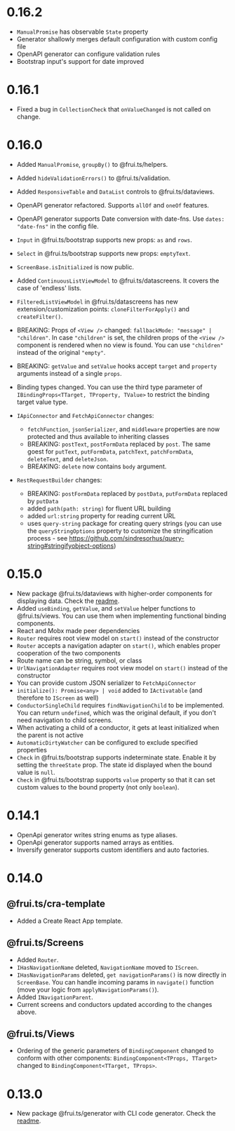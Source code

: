# 0.16.2

- `ManualPromise` has observable `State` property
- Generator shallowly merges default configuration with custom config file
- OpenAPI generator can configure validation rules
- Bootstrap input's support for date improved

# 0.16.1

- Fixed a bug in `CollectionCheck` that `onValueChanged` is not called on change.

# 0.16.0

- Added `ManualPromise`, `groupBy()` to @frui.ts/helpers.
- Added `hideValidationErrors()` to @frui.ts/validation.
- Added `ResponsiveTable` and `DataList` controls to @frui.ts/dataviews.
- OpenAPI generator refactored. Supports `allOf` and `oneOf` features.
- OpenAPI generator supports Date conversion with date-fns. Use `dates: "date-fns"` in the config file.

- `Input` in @frui.ts/bootstrap supports new props: `as` and `rows`.
- `Select` in @frui.ts/bootstrap supports new props: `emptyText`.

- `ScreenBase.isInitialized` is now public.
- Added `ContinuousListViewModel` to @frui.ts/datascreens. It covers the case of 'endless' lists.
- `FilteredListViewModel` in @frui.ts/datascreens has new extension/customization points: `cloneFilterForApply()` and `createFilter()`.

- BREAKING: Props of `<View />` changed: `fallbackMode: "message" | "children"`. In case `"children"` is set, the children props of the `<View />` component is rendered when no view is found. You can use `"children"` instead of the original `"empty"`.
- BREAKING: `getValue` and `setValue` hooks accept `target` and `property` arguments instead of a single `props`.
- Binding types changed. You can use the third type parameter of `IBindingProps<TTarget, TProperty, TValue>` to restrict the binding target value type.

- `IApiConnector` and `FetchApiConnector` changes:
  - `fetchFunction`, `jsonSerializer`, and `middleware` properties are now protected and thus available to inheriting classes
  - BREAKING: `postText`, `postFormData` replaced by `post`. The same goest for `putText`, `putFormData`, `patchText`, `patchFormData`, `deleteText`, and `deleteJson`.
  - BREAKING: `delete` now contains `body` argument.
- `RestRequestBuilder` changes:
  - BREAKING: `postFormData` replaced by `postData`, `putFormData` replaced by `putData`
  - added `path(path: string)` for fluent URL building
  - added `url:string` property for reading current URL
  - uses `query-string` package for creating query strings (you can use the `queryStringOptions` property to customize the stringification process - see https://github.com/sindresorhus/query-string#stringifyobject-options)

# 0.15.0

- New package @frui.ts/dataviews with higher-order components for displaying data. Check the [readme](./packages/dataviews/README.md).
- Added `useBinding`, `getValue`, and `setValue` helper functions to @frui.ts/views. You can use them when implementing functional binding components.
- React and Mobx made peer dependencies
- `Router` requires root view model on `start()` instead of the constructor
- `Router` accepts a navigation adapter on `start()`, which enables proper cooperation of the two components
- Route name can be string, symbol, or class
- `UrlNavigationAdapter` requires root view model on `start()` instead of the constructor
- You can provide custom JSON serializer to `FetchApiConnector`
- `initialize(): Promise<any> | void` added to `IActivatable` (and therefore to `IScreen` as well)
- `ConductorSingleChild` requires `findNavigationChild` to be implemented. You can return `undefined`, which was the original default, if you don't need navigation to child screens.
- When activating a child of a conductor, it gets at least initialized when the parent is not active
- `AutomaticDirtyWatcher` can be configured to exclude specified properties
- `Check` in @frui.ts/bootstrap supports indeterminate state. Enable it by setting the `threeState` prop. The state id displayed when the bound value is `null`.
- `Check` in @frui.ts/bootstrap supports `value` property so that it can set custom values to the bound property (not only `boolean`).

# 0.14.1

- OpenApi generator writes string enums as type aliases.
- OpenApi generator supports named arrays as entities.
- Inversify generator supports custom identifiers and auto factories.

# 0.14.0

## @frui.ts/cra-template

- Added a Create React App template.

## @frui.ts/Screens

- Added `Router`.
- `IHasNavigationName` deleted, `NavigationName` moved to `IScreen`.
- `IHasNavigationParams` deleted, `get navigationParams()` is now directly in `ScreenBase`. You can handle incoming params in `navigate()` function (move your logic from `applyNavigationParams()`).
- Added `INavigationParent`.
- Current screens and conductors updated according to the changes above.

## @frui.ts/Views

- Ordering of the generic parameters of `BindingComponent` changed to conform with other components: `BindingComponent<TProps, TTarget>` changed to `BindingComponent<TTarget, TProps>`.

# 0.13.0

- New package @frui.ts/generator with CLI code generator. Check the [readme](./packages/generator/README.md).
